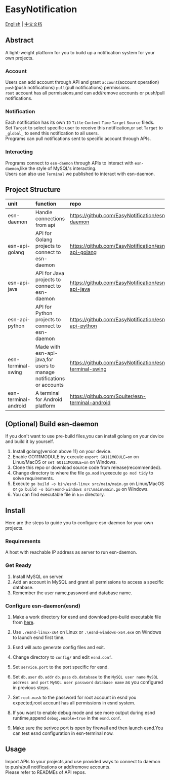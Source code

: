 # EasyNotification

[English](README.md) | [中文文档](README_CN.md)

## Abstract

A light-weight platform for you to build up a notification system for your own projects.  

### Account
Users can add account through API and grant `account`(account operation) `push`(push notifications) `pull`(pull notifications) permissions.  
`root` account has all permissions,and can add/remove accounts or push/pull notifications.

### Notification

Each notification has its own `ID` `Title` `Content` `Time` `Target` `Source` fileds.  
Set `Target` to select specific user to receive this notification,or set `Target` to `_global_` to send this notification to all users.  
Programs can pull notifications sent to specific account through APIs.

### Interacting

Programs connect to `esn-daemon` through APIs to interact with `esn-daemon`,like the style of MySQL's interacting.  
Users can also use `Terminal` we published to interact with esn-daemon.


## Project Structure

| unit | function | repo |  
| :----- | :----- | :----- |
| esn-daemon | Handle connections from api | <https://github.com/EasyNotification/esn-daemon> |
| esn-api-golang | API for Golang projects to connect to esn-daemon | <https://github.com/EasyNotification/esn-api-golang>
| esn-api-java | API for Java projects to connect to esn-daemon | <https://github.com/EasyNotification/esn-api-java> |
| esn-api-python | API for Python projects to connect to esn-daemon | <https://github.com/EasyNotification/esn-api-python> |
| esn-terminal-swing | Made with esn-api-java,for users to manage notifications or accounts | <https://github.com/EasyNotification/esn-terminal-swing> |
| esn-terminal-android | A terminal for Android platform | <https://github.com/Soulter/esn-terminal-android> |


## (Optional) Build esn-daemon

If you don't want to use pre-build files,you can install golang on your device and build it by yourself.

1. Install golang(version above 11) on your device.
2. Enable GO111MODULE by execute `export GO111MODULE=on` on Linux/MacOS or `set GO111MODULE=on` on Windows.
3. Clone this repo or download source code from release(recommended).
4. Change directory to where the file `go.mod` in,execute `go mod tidy` to solve requirements.
5. Execute `go build -o bin/esnd-linux src/main/main.go` on Linux/MacOS or `go build -o bin\esnd-windows src\main\main.go` on Windows.
6. You can find executable file in `bin` directory.

## Install

Here are the steps to guide you to configure esn-daemon for your own projects.

### Requirements

A host with reachable IP address as server to run esn-daemon.

### Get Ready

1. Install MySQL on server.  
2. Add an account in MySQL and grant all permissions to access a specific database.  
3. Remember the user name,password and database name.

### Configure esn-daemon(esnd)

1. Make a work directory for esnd and download pre-build executable file from [here](https://github.com/EasyNotification/esn-daemon/releases/latest).  

2. Use `./esnd-linux-x64` on Linux or `.\esnd-windows-x64.exe` on Windows to launch esnd first time.  
3. Esnd will auto generate config files and exit.
4. Change directory to `config/` and edit `esnd.conf`.
5. Set `service.port` to the port specific for esnd.  
6. Set `db.user` `db.addr` `db.pass` `db.database` to the `MySQL user name` `MySQL address and port` `MySQL user password` `database name` as you configured in previous steps.  
7. Set `root.mask` to the password for root account in esnd you expected,root account has all permissions in esnd system.
8. If you want to enable debug mode and see more output during esnd runtime,append `debug.enable=true` in the `esnd.conf`.
9. Make sure the serivce port is open by firewall and then launch esnd.You can test esnd configuration in esn-terminal now.

## Usage

Import APIs to your projects,and use provided ways to connect to daemon to push/pull notifications or add/remove accounts.  
Please refer to READMEs of API repos.